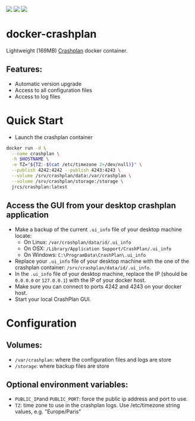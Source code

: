 [![](https://img.shields.io/docker/stars/jrcs/crashplan.svg)](https://hub.docker.com/r/jrcs/crashplan 'DockerHub') [![](https://img.shields.io/docker/pulls/jrcs/crashplan.svg)](https://hub.docker.com/r/jrcs/crashplan 'DockerHub')
[![](https://badge.imagelayers.io/jrcs/crashplan:latest.svg)](https://imagelayers.io/?images=jrcs/crashplan:latest 'Get your own badge on imagelayers.io')
# docker-crashplan
Lightweight (169MB) [Crashplan](http://www.crashplan.com) docker container.

## Features:
* Automatic version upgrade
* Access to all configuration files
* Access to log files

# Quick Start

- Launch the crashplan container

```bash
docker run -d \
  --name crashplan \
  -h $HOSTNAME \
  -e TZ="${TZ:-$(cat /etc/timezone 2>/dev/null)}" \
  --publish 4242:4242 --publish 4243:4243 \
  --volume /srv/crashplan/data:/var/crashplan \
  --volume /srv/crashplan/storage:/storage \
  jrcs/crashplan:latest
```

## Access the GUI from your desktop crashplan application
- Make a backup of the current `.ui_info` file of your desktop machine locate:
  * On Linux: `/var/crashplan/data/id/.ui_info`
  * On OSX: `/Library/Application Support/CrashPlan/.ui_info`
  * On Windows: `C:\ProgramData\CrashPlan\.ui_info`
- Replace your `.ui_info` file of your desktop machine with the one of the crashplan container: `/srv/crashplan/data/id/.ui_info`.
- In the `.ui_info` file of your desktop machine, replace the IP (should be `0.0.0.0` or `127.0.0.1`) with the IP of your docker host.
- Make sure you can connect to ports 4242 and 4243 on your docker host.
- Start your local CrashPlan GUI.

# Configuration  

## Volumes:
* `/var/crashplan`: where the configuration files and logs are store
* `/storage`: where backup files are store

## Optional environment variables:
* `PUBLIC_IP`and `PUBLIC_PORT`: force the public ip address and port to use.
* `TZ`: time zone to use in the crashplan logs. Use /etc/timezone string values, e.g. "Europe/Paris"
